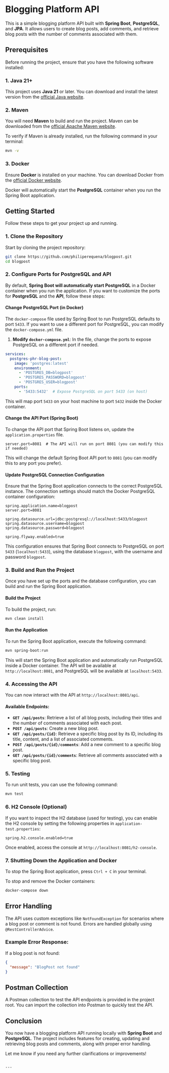 # Blogging Platform API

This is a simple blogging platform API built with **Spring Boot**, **PostgreSQL**, and **JPA**. It allows users to create blog posts, add comments, and retrieve blog posts with the number of comments associated with them.

## Prerequisites

Before running the project, ensure that you have the following software installed:

### 1. **Java 21+**
This project uses **Java 21** or later. You can download and install the latest version from the [official Java website](https://www.oracle.com/java/technologies/javase-jdk21-downloads.html).

### 2. **Maven**
You will need **Maven** to build and run the project. Maven can be downloaded from the [official Apache Maven website](https://maven.apache.org/download.cgi).

To verify if Maven is already installed, run the following command in your terminal:

```bash
mvn -v
```

### 3. **Docker**
Ensure **Docker** is installed on your machine. You can download Docker from the [official Docker website](https://www.docker.com/products/docker-desktop).

Docker will automatically start the **PostgreSQL** container when you run the Spring Boot application.

## Getting Started

Follow these steps to get your project up and running.

### 1. **Clone the Repository**

Start by cloning the project repository:

```bash
git clone https://github.com/philiperequena/blogpost.git
cd blogpost
```

### 2. **Configure Ports for PostgreSQL and API**

By default, **Spring Boot will automatically start PostgreSQL** in a Docker container when you run the application. If you want to customize the ports for **PostgreSQL** and the **API**, follow these steps:

#### **Change PostgreSQL Port (in Docker)**

The `docker-compose` file used by Spring Boot to run PostgreSQL defaults to port `5433`. If you want to use a different port for PostgreSQL, you can modify the `docker-compose.yml` file.

1. **Modify `docker-compose.yml`**: In the file, change the ports to expose PostgreSQL on a different port if needed.

```yaml
services:
  postgres-phr-blog-post:
    image: 'postgres:latest'
    environment:
      - 'POSTGRES_DB=blogpost'
      - 'POSTGRES_PASSWORD=blogpost'
      - 'POSTGRES_USER=blogpost'
    ports:
      - '5433:5432'  # Expose PostgreSQL on port 5433 (on host)
```

This will map port `5433` on your host machine to port `5432` inside the Docker container.

#### **Change the API Port (Spring Boot)**

To change the API port that Spring Boot listens on, update the `application.properties` file.

```properties
server.port=8081  # The API will run on port 8081 (you can modify this if needed)
```

This will change the default Spring Boot API port to `8081` (you can modify this to any port you prefer).

#### **Update PostgreSQL Connection Configuration**

Ensure that the Spring Boot application connects to the correct PostgreSQL instance. The connection settings should match the Docker PostgreSQL container configuration:

```properties
spring.application.name=blogpost
server.port=8081

spring.datasource.url=jdbc:postgresql://localhost:5433/blogpost
spring.datasource.username=blogpost
spring.datasource.password=blogpost

spring.flyway.enabled=true
```

This configuration ensures that Spring Boot connects to PostgreSQL on port `5433` (`localhost:5433`), using the database `blogpost`, with the username and password `blogpost`.

### 3. **Build and Run the Project**

Once you have set up the ports and the database configuration, you can build and run the Spring Boot application.

#### **Build the Project**

To build the project, run:

```bash
mvn clean install
```

#### **Run the Application**

To run the Spring Boot application, execute the following command:

```bash
mvn spring-boot:run
```

This will start the Spring Boot application and automatically run PostgreSQL inside a Docker container. The API will be available at `http://localhost:8081`, and PostgreSQL will be available at `localhost:5433`.

### 4. **Accessing the API**

You can now interact with the API at `http://localhost:8081/api`.

#### Available Endpoints:
- **`GET /api/posts`**: Retrieve a list of all blog posts, including their titles and the number of comments associated with each post.
- **`POST /api/posts`**: Create a new blog post.
- **`GET /api/posts/{id}`**: Retrieve a specific blog post by its ID, including its title, content, and a list of associated comments.
- **`POST /api/posts/{id}/comments`**: Add a new comment to a specific blog post.
- **`GET /api/posts/{id}/comments`**: Retrieve all comments associated with a specific blog post.

### 5. **Testing**

To run unit tests, you can use the following command:

```bash
mvn test
```

### 6. **H2 Console (Optional)**

If you want to inspect the H2 database (used for testing), you can enable the H2 console by setting the following properties in `application-test.properties`:

```properties
spring.h2.console.enabled=true
```

Once enabled, access the console at `http://localhost:8081/h2-console`.

### 7. **Shutting Down the Application and Docker**

To stop the Spring Boot application, press `Ctrl + C` in your terminal.

To stop and remove the Docker containers:

```bash
docker-compose down
```

## Error Handling

The API uses custom exceptions like `NotFoundException` for scenarios where a blog post or comment is not found. Errors are handled globally using `@RestControllerAdvice`.

### Example Error Response:
If a blog post is not found:

```json
{
  "message": "BlogPost not found"
}
```

## Postman Collection

A Postman collection to test the API endpoints is provided in the project root. You can import the collection into Postman to quickly test the API.

## Conclusion

You now have a blogging platform API running locally with **Spring Boot** and **PostgreSQL**. The project includes features for creating, updating and retrieving blog posts and comments, along with proper error handling.

Let me know if you need any further clarifications or improvements!
```

---
